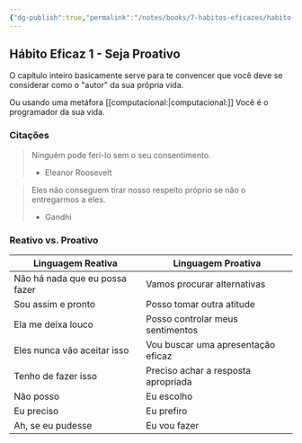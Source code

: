 ```yaml
---
{"dg-publish":true,"permalink":"/notes/books/7-habitos-eficazes/habito-eficaz-1-seja-proativo/","dgHomeLink":true,"dgPassFrontmatter":false}
---
```


## Hábito Eficaz 1 - Seja Proativo

O capítulo inteiro basicamente serve para te convencer que você deve se considerar como o "autor" da sua própria vida.

Ou usando uma metáfora [[computacional:|computacional:]] Você é o programador da sua vida.

### Citações

> Ninguém pode ferí-lo sem o seu consentimento.
> 
> - Eleanor Roosevelt

> Eles não conseguem tirar nosso respeito próprio se não o entregarmos a eles.
> 
> - Gandhi



### Reativo vs. Proativo

| Linguagem Reativa              | Linguagem Proativa                  |
| ------------------------------ | ----------------------------------- |
| Não há nada que eu possa fazer | Vamos procurar alternativas         |
| Sou assim e pronto             | Posso tomar outra atitude           |
| Ela me deixa louco             | Posso controlar meus sentimentos    |
| Eles nunca vão aceitar isso    | Vou buscar uma apresentação eficaz  |
| Tenho de fazer isso            | Preciso achar a resposta apropriada |
| Não posso                      | Eu escolho                          |
| Eu preciso                     | Eu prefiro                          |
| Ah, se eu pudesse              | Eu vou fazer                        |
